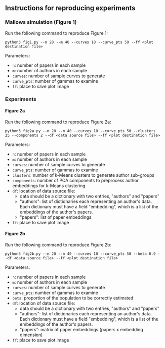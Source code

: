 ## Instructions for reproducing experiments

### Mallows simulation (Figure 1)

Run the following command to reproduce Figure 1:
```
python3 fig1.py --n 20 --m 40 --curves 10 --curve_pts 50 --ff <plot destination file>
```

Parameters:
- `n`: number of papers in each sample
- `m`: number of authors in each sample
- `curves`: number of sample curves to generate
- `curve_pts`: number of gammas to examine
- `ff`: place to save plot image

### Experiments

#### Figure 2a

Run the following command to reproduce Figure 2a:

```
python3 fig2a.py --n 20 --m 40 --curves 10 --curve_pts 50 --clusters 25 --components 2 --df <data source file> --ff <plot destination file>
```

Parameters:
- `n`: number of papers in each sample
- `m`: number of authors in each sample
- `curves`: number of sample curves to generate
- `curve_pts`: number of gammas to examine
- `clusters`: number of k-Means clusters to generate author sub-groups
- `components`: number of PCA components to preprocess author embeddings for k-Means clustering
- `df`: location of data source file:
    - data should be a dictionary with two entries, "authors" and "papers"
    - "authors": list of dictionaries each representing an author's data. Each dictionary must have a field "embedding", which is a list of the embeddings of the author's papers.
    - "papers": list of paper embeddings
- `ff`: place to save plot image

#### Figure 2b

Run the following command to reproduce Figure 2b:
```
python3 fig2b.py --n 20 --m 40 --curves 10 --curve_pts 50 --beta 0.9 --df <data source file> --ff <plot destination file>
```

Parameters:
- `n`: number of papers in each sample
- `m`: number of authors in each sample
- `curves`: number of sample curves to generate
- `curve_pts`: number of gammas to examine
- `beta`: proportion of the population to be correctly estimated
- `df`: location of data source file:
    - data should be a dictionary with two entries, "authors" and "papers"
    - "authors": list of dictionaries each representing an author's data. Each dictionary must have a field "embedding", which is a list of the embeddings of the author's papers.
    - "papers": matrix of paper embeddings (papers x embedding dimension)
- `ff`: place to save plot image
